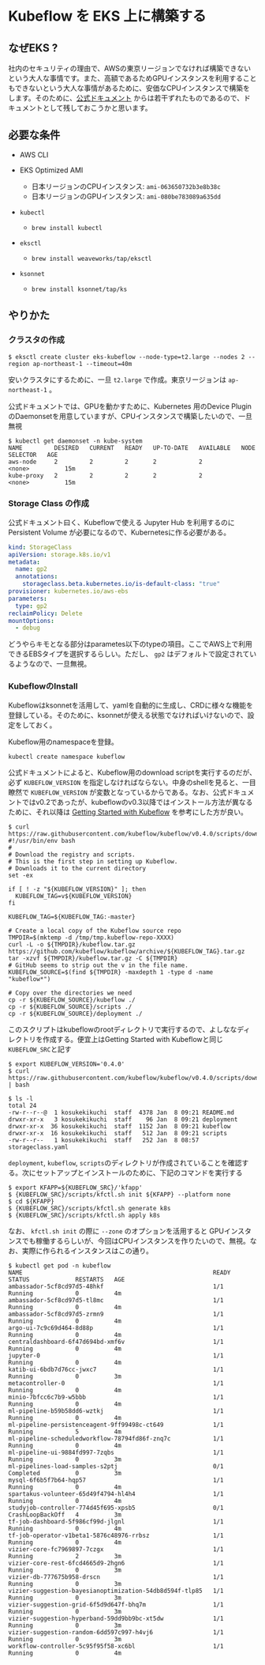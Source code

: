 # Kubeflow を EKS 上に構築する

## なぜEKS ?

社内のセキュリティの理由で、AWSの東京リージョンでなければ構築できないという大人な事情です。また、高額であるためGPUインスタンスを利用することもできないという大人な事情があるために、安価なCPUインスタンスで構築をします。そのために、[公式ドキュメント](https://aws.amazon.com/jp/blogs/opensource/kubeflow-amazon-eks/) からは若干ずれたものであるので、ドキュメントとして残しておこうかと思います。

## 必要な条件

* AWS CLI
* EKS Optimized AMI
  * 日本リージョンのCPUインスタンス: `ami-063650732b3e8b38c`
  * 日本リージョンのGPUインスタンス: `ami-080be783089a635dd`
* `kubectl` 
  * `brew install kubectl`

* `eksctl`
  * `brew install weaveworks/tap/eksctl`
* `ksonnet`
  * `brew install ksonnet/tap/ks`

## やりかた

### クラスタの作成

```shell
$ eksctl create cluster eks-kubeflow --node-type=t2.large --nodes 2 --region ap-northeast-1 --timeout=40m
```

安いクラスタにするために、一旦 `t2.large` で作成。東京リージョンは `ap-northeast-1` 。

公式ドキュメントでは、GPUを動かすために、Kubernetes 用のDevice PluginのDaemonsetを用意していますが、CPUインスタンスで構築したいので、一旦無視

```shell
$ kubectl get daemonset -n kube-system
NAME         DESIRED   CURRENT   READY   UP-TO-DATE   AVAILABLE   NODE SELECTOR   AGE
aws-node     2         2         2       2            2           <none>          15m
kube-proxy   2         2         2       2            2           <none>          15m
```

### Storage Class の作成

公式ドキュメント曰く、Kubeflowで使える Jupyter Hub を利用するのに Persistent Volume が必要になるので、Kubernetesに作る必要がある。

```yaml
kind: StorageClass
apiVersion: storage.k8s.io/v1
metadata:
  name: gp2
  annotations:
    storageclass.beta.kubernetes.io/is-default-class: "true"
provisioner: kubernetes.io/aws-ebs
parameters:
  type: gp2
reclaimPolicy: Delete
mountOptions:
  - debug
```

どうやらキモとなる部分はparametes以下のtypeの項目。ここでAWS上で利用できるEBSタイプを選択するらしい。ただし、 `gp2` はデフォルトで設定されているようなので、一旦無視。

### KubeflowのInstall

Kubeflowはksonnetを活用して、yamlを自動的に生成し、CRDに様々な機能を登録している。そのために、ksonnetが使える状態でなければいけないので、設定をしておく。

Kubeflow用のnamespaceを登録。

```
kubectl create namespace kubeflow
```

公式ドキュメントによると、Kubeflow用のdownload scriptを実行するのだが、必ず `KUBEFLOW_VERSION` を指定しなければならない。中身のshellを見ると、一目瞭然で `KUBEFLOW_VERSION` が変数となっているからである。なお、公式ドキュメントではv0.2であったが、kubeflowのv0.3以降ではインストール方法が異なるために、それ以降は [Getting Started with Kubeflow](https://www.kubeflow.org/docs/started/getting-started/) を参考にした方が良い。

```shell
$ curl https://raw.githubusercontent.com/kubeflow/kubeflow/v0.4.0/scripts/download.sh
#!/usr/bin/env bash
#
# Download the registry and scripts.
# This is the first step in setting up Kubeflow.
# Downloads it to the current directory
set -ex

if [ ! -z "${KUBEFLOW_VERSION}" ]; then
  KUBEFLOW_TAG=v${KUBEFLOW_VERSION}
fi

KUBEFLOW_TAG=${KUBEFLOW_TAG:-master}

# Create a local copy of the Kubeflow source repo
TMPDIR=$(mktemp -d /tmp/tmp.kubeflow-repo-XXXX)
curl -L -o ${TMPDIR}/kubeflow.tar.gz https://github.com/kubeflow/kubeflow/archive/${KUBEFLOW_TAG}.tar.gz
tar -xzvf ${TMPDIR}/kubeflow.tar.gz -C ${TMPDIR}
# GitHub seems to strip out the v in the file name.
KUBEFLOW_SOURCE=$(find ${TMPDIR} -maxdepth 1 -type d -name "kubeflow*")

# Copy over the directories we need
cp -r ${KUBEFLOW_SOURCE}/kubeflow ./
cp -r ${KUBEFLOW_SOURCE}/scripts ./
cp -r ${KUBEFLOW_SOURCE}/deployment ./
```

このスクリプトはkubeflowのrootディレクトリで実行するので、よしななディレクトリを作成する。便宜上はGetting Started with Kubeflowと同じ `KUBEFLOW_SRC`と記す

```shell
$ export KUBEFLOW_VERSION='0.4.0'
$ curl https://raw.githubusercontent.com/kubeflow/kubeflow/v0.4.0/scripts/download.sh | bash

$ ls -l
total 24
-rw-r--r--@  1 kosukekikuchi  staff  4378 Jan  8 09:21 README.md
drwxr-xr-x   3 kosukekikuchi  staff    96 Jan  8 09:21 deployment
drwxr-xr-x  36 kosukekikuchi  staff  1152 Jan  8 09:21 kubeflow
drwxr-xr-x  16 kosukekikuchi  staff   512 Jan  8 09:21 scripts
-rw-r--r--   1 kosukekikuchi  staff   252 Jan  8 08:57 storageclass.yaml
```

`deployment`, `kubeflow`, `scripts`のディレクトリが作成されていることを確認する。次にセットアップとインストールのために、下記のコマンドを実行する

```shell
$ export KFAPP=${KUBEFLOW_SRC}/'kfapp'
$ {KUBEFLOW_SRC}/scripts/kfctl.sh init ${KFAPP} --platform none
$ cd ${KFAPP}
$ {KUBEFLOW_SRC}/scripts/kfctl.sh generate k8s
$ {KUBEFLOW_SRC}/scripts/kfctl.sh apply k8s
```

なお、 `kfctl.sh init` の際に `--zone` のオプションを活用すると GPUインスタンスでも稼働するらしいが、今回はCPUインスタンスを作りたいので、無視。なお、実際に作られるインスタンスはこの通り。

```
$ kubectl get pod -n kubeflow
NAME                                                      READY   STATUS             RESTARTS   AGE
ambassador-5cf8cd97d5-48hkf                               1/1     Running            0          4m
ambassador-5cf8cd97d5-tl8mc                               1/1     Running            0          4m
ambassador-5cf8cd97d5-zrmn9                               1/1     Running            0          4m
argo-ui-7c9c69d464-8d88p                                  1/1     Running            0          4m
centraldashboard-6f47d694bd-xmf6v                         1/1     Running            0          4m
jupyter-0                                                 1/1     Running            0          4m
katib-ui-6bdb7d76cc-jwxc7                                 1/1     Running            0          3m
metacontroller-0                                          1/1     Running            0          4m
minio-7bfcc6c7b9-w5bbb                                    1/1     Running            0          4m
ml-pipeline-b59b58dd6-wztkj                               1/1     Running            0          4m
ml-pipeline-persistenceagent-9ff99498c-ct649              1/1     Running            5          4m
ml-pipeline-scheduledworkflow-78794fd86f-znq7c            1/1     Running            0          4m
ml-pipeline-ui-9884fd997-7zqbs                            1/1     Running            0          3m
ml-pipelines-load-samples-s2ptj                           0/1     Completed          0          3m
mysql-6f6b5f7b64-hqp57                                    1/1     Running            0          4m
spartakus-volunteer-65d49f4794-hl4h4                      1/1     Running            0          4m
studyjob-controller-774d45f695-xpsb5                      0/1     CrashLoopBackOff   4          3m
tf-job-dashboard-5f986cf99d-jlgnl                         1/1     Running            0          4m
tf-job-operator-v1beta1-5876c48976-rrbsz                  1/1     Running            0          4m
vizier-core-fc7969897-7czgx                               1/1     Running            2          3m
vizier-core-rest-6fcd4665d9-2hgn6                         1/1     Running            0          3m
vizier-db-777675b958-drscn                                1/1     Running            0          3m
vizier-suggestion-bayesianoptimization-54db8d594f-tlp85   1/1     Running            0          3m
vizier-suggestion-grid-6f5d9d647f-bhq7m                   1/1     Running            0          3m
vizier-suggestion-hyperband-59dd9bb9bc-xt5dw              1/1     Running            0          3m
vizier-suggestion-random-6dd597c997-h4vj6                 1/1     Running            0          3m
workflow-controller-5c95f95f58-xc6bl                      1/1     Running            0          4m
```

